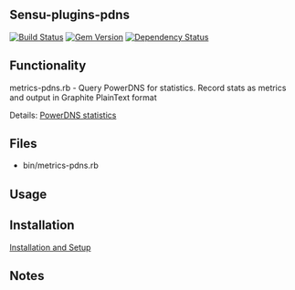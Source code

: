 ## Sensu-plugins-pdns

[![Build Status](https://travis-ci.org/sensu-plugins/sensu-plugins-pdns.svg?branch=master)](https://travis-ci.org/sensu-plugins/sensu-plugins-skel)
[![Gem Version](https://badge.fury.io/rb/sensu-plugins-pdns.svg)](http://badge.fury.io/rb/sensu-plugins-skel)
[![Dependency Status](https://gemnasium.com/sensu-plugins/sensu-plugins-pdns.svg)](https://gemnasium.com/sensu-plugins/sensu-plugins-skel)

## Functionality
metrics-pdns.rb - Query PowerDNS for statistics. Record stats as metrics and output in Graphite PlainText format

Details:
 [PowerDNS statistics](https://doc.powerdns.com/recursor/metrics.html)

## Files
 * bin/metrics-pdns.rb

## Usage

## Installation

[Installation and Setup](http://sensu-plugins.io/docs/installation_instructions.html)

## Notes
